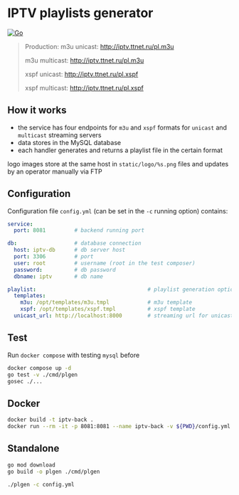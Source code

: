 # IPTV playlists generator
[![Go](https://github.com/sir-go/iptv-playlist/actions/workflows/go.yml/badge.svg)](https://github.com/sir-go/iptv-playlist/actions/workflows/go.yml)

> Production:
> m3u unicast: http://iptv.ttnet.ru/pl.m3u
> 
> m3u multicast: http://iptv.ttnet.ru/pl.m3u
>
> xspf unicast: http://iptv.ttnet.ru/pl.xspf
> 
> xspf multicast: http://iptv.ttnet.ru/pl.xspf

## How it works
- the service has four endpoints for `m3u` and `xspf` formats for `unicast` and `multicast` streaming servers
- data stores in the MySQL database
- each handler generates and returns a playlist file in the certain format

logo images store at the same host in `static/logo/%s.png` files and updates by an operator manually via FTP

## Configuration
Configuration file `config.yml` (can be set in the `-c` running option) contains:
```yaml
service:
  port: 8081         # backend running port

db:                  # database connection
  host: iptv-db      # db server host
  port: 3306         # port
  user: root         # username (root in the test composer)
  password:          # db password
  dbname: iptv       # db name

playlist:                                   # playlist generation options
  templates:
    m3u: /opt/templates/m3u.tmpl            # m3u template
    xspf: /opt/templates/xspf.tmpl          # xspf template
  unicast_url: http://localhost:8000        # streaming url for unicast playlist

```

## Test
Run `docker compose` with testing `mysql` before
```bash
docker compose up -d
go test -v ./cmd/plgen
gosec ./...
```

## Docker
```bash
docker build -t iptv-back .
docker run --rm -it -p 8081:8081 --name iptv-back -v ${PWD}/config.yml:/opt/config.yml:ro iptv-back:latest
```

## Standalone
```bash
go mod download
go build -o plgen ./cmd/plgen

./plgen -c config.yml
```
